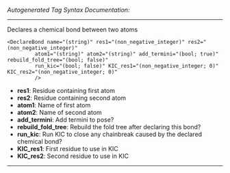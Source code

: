 _Autogenerated Tag Syntax Documentation:_

---
Declares a chemical bond between two atoms

```
<DeclareBond name="(string)" res1="(non_negative_integer)" res2="(non_negative_integer)"
         atom1="(string)" atom2="(string)" add_termini="(bool; true)" rebuild_fold_tree="(bool; false)"
         run_kic="(bool; false)" KIC_res1="(non_negative_integer; 0)" KIC_res2="(non_negative_integer; 0)"
         />
```

-   **res1**: Residue containing first atom
-   **res2**: Residue containing second atom
-   **atom1**: Name of first atom
-   **atom2**: Name of second atom
-   **add_termini**: Add termini to pose?
-   **rebuild_fold_tree**: Rebuild the fold tree after declaring this bond?
-   **run_kic**: Run KIC to close any chainbreak caused by the declared chemical bond?
-   **KIC_res1**: First residue to use in KIC
-   **KIC_res2**: Second residue to use in KIC

---
